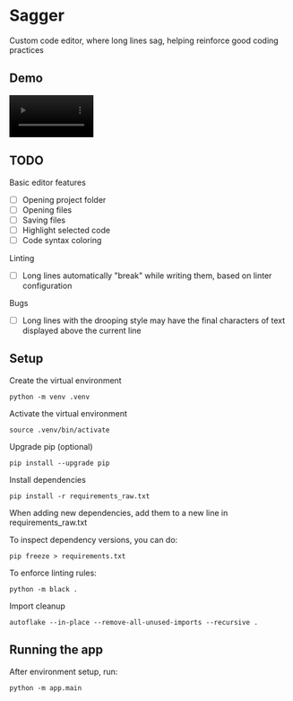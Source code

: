 # Sagger

Custom code editor, where long lines sag, helping reinforce good coding practices

## Demo

<video src='https://github.com/user-attachments/assets/154d9c3b-c9c4-4179-94fb-900e3fab0e80' width='150'></video>

## TODO

Basic editor features

- [ ] Opening project folder
- [ ] Opening files
- [ ] Saving files
- [ ] Highlight selected code
- [ ] Code syntax coloring

Linting

- [ ] Long lines automatically "break" while writing them, based on linter configuration

Bugs

- [ ] Long lines with the drooping style may have the final characters of text displayed above the current line

## Setup

Create the virtual environment

```
python -m venv .venv
```

Activate the virtual environment

```
source .venv/bin/activate
```

Upgrade pip (optional)

```
pip install --upgrade pip
```

Install dependencies

```
pip install -r requirements_raw.txt
```

When adding new dependencies, add them to a new line in requirements_raw.txt

To inspect dependency versions, you can do:

```
pip freeze > requirements.txt
```

To enforce linting rules:

```
python -m black .
```

Import cleanup
```
autoflake --in-place --remove-all-unused-imports --recursive .
```

## Running the app

After environment setup, run:

```
python -m app.main
```
